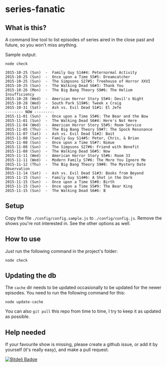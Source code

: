 # series-fanatic

## What is this?

A command line tool to list episodes of series aired in the close past and future, so you won't miss anything.

Sample output:

```
node check

2015-10-25 (Sun)  -  Family Guy S14#4: Peternormal Activity
2015-10-25 (Sun)  -  Once upon a Time S5#5: Dreamcatcher
2015-10-25 (Sun)  -  The Simpsons S27#5: Treehouse of Horror XXVI
2015-10-25 (Sun)  -  The Walking Dead S6#3: Thank You
2015-10-26 (Mon)  -  The Big Bang Theory S9#6: The Helium Insufficiency
2015-10-28 (Wed)  -  American Horror Story S5#4: Devil's Night
2015-10-28 (Wed)  -  South Park S19#6: Tweek x Craig
2015-10-31 (Sat)  -  Ash vs. Evil Dead S1#1: El Jefe
-------- NOW ---------
2015-11-01 (Sun)  -  Once upon a Time S5#6: The Bear and the Bow
2015-11-01 (Sun)  -  The Walking Dead S6#4: Here's Not Here
2015-11-04 (Wed)  -  American Horror Story S5#5: Room Service
2015-11-05 (Thu)  -  The Big Bang Theory S9#7: The Spock Resonance
2015-11-07 (Sat)  -  Ash vs. Evil Dead S1#2: Bait
2015-11-08 (Sun)  -  Family Guy S14#5: Peter, Chris, & Brian
2015-11-08 (Sun)  -  Once upon a Time S5#7: Nimue
2015-11-08 (Sun)  -  The Simpsons S27#6: Friend with Benefit
2015-11-08 (Sun)  -  The Walking Dead S6#5: Now
2015-11-11 (Wed)  -  American Horror Story S5#6: Room 33
2015-11-11 (Wed)  -  Modern Family S7#6: The More You Ignore Me
2015-11-12 (Thu)  -  The Big Bang Theory S9#8: The Mystery Date Observation
2015-11-14 (Sat)  -  Ash vs. Evil Dead S1#3: Books from Beyond
2015-11-15 (Sun)  -  Family Guy S14#6: A Shot in the Dark
2015-11-15 (Sun)  -  Once upon a Time S5#8: Birth
2015-11-15 (Sun)  -  Once upon a Time S5#9: The Bear King
2015-11-15 (Sun)  -  The Walking Dead S6#6: B
```

## Setup

Copy the file `./config/config.sample.js` to `./config/config.js`. Remove the shows you're not interested in. See the other options as well.


## How to use

Just run the following command in the project's folder:

```
node check
```


## Updating the db

The `cache` dir needs to be updated occasionally to be updated for the newer episodes. You need to run the following command for this:

```
node update-cache
```

You can also `git pull` this repo from time to time, I try to keep it as updated as possible.


## Help needed

If your favourite show is missing, please create a github issue, or add it by yourself (it's really easy), and make a pull request.


[![Bitdeli Badge](https://d2weczhvl823v0.cloudfront.net/nagy-tamas/series-fanatic/trend.png)](https://bitdeli.com/free "Bitdeli Badge")
